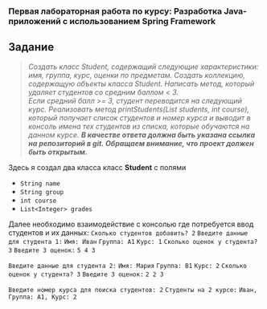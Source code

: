### Первая лабораторная работа по курсу: Разработка Java-приложений с использованием Spring Framework
## Задание
> *Создать класс Student, содержащий следующие характеристики: имя, группа, курс, оценки по предметам.*
> *Создать коллекцию, содержащую объекты класса Student.*
> *Написать метод, который удаляет студентов со средним баллом < 3.*  
> *Если средний балл >= 3, студент переводится на следующий курс.*
> *Реализовать метод printStudents(List<Student> students, int course), который получает список студентов и номер курса и выводит в консоль имена тех студентов из списка, которые обучаются на данном курсе.* 
> ***В качестве ответа должна быть указана ссылка на репозиторий в git. Обращаем внимание, что проект должен быть открытым.***

Здесь я создал два класса
класс **Student** 
с полями 

- `String name`
- `String group`
- `int course`
- `List<Integer> grades`


Далее необходимо взаимодействие с консолью где потребуется ввод студентов и их данных:
`Сколько студентов добавить? 2`
`Введите данные для студента 1:`
`Имя: Иван`
`Группа: A1`
`Курс: 1`
`Сколько оценок у студента? 3`
`Введите 3 оценок:`
`5 4 3`

`Введите данные для студента 2:`
`Имя: Мария`
`Группа: B1`
`Курс: 2`
`Сколько оценок у студента? 3`
`Введите 3 оценок:`
`2 2 3`

`Введите номер курса для поиска студентов: 2`
`Студенты на 2 курсе:`
`Иван, Группа: A1, Курс: 2`


